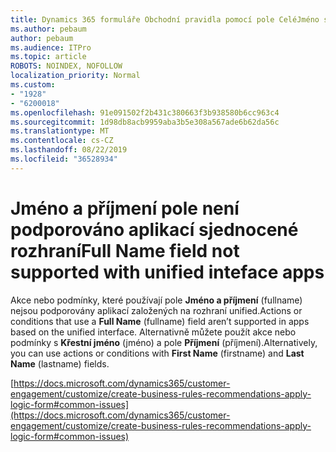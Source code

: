 ```yaml
---
title: Dynamics 365 formuláře Obchodní pravidla pomocí pole CeléJméno se nespustí
ms.author: pebaum
author: pebaum
ms.audience: ITPro
ms.topic: article
ROBOTS: NOINDEX, NOFOLLOW
localization_priority: Normal
ms.custom:
- "1928"
- "6200018"
ms.openlocfilehash: 91e091502f2b431c380663f3b938580b6cc963c4
ms.sourcegitcommit: 1d98db8acb9959aba3b5e308a567ade6b62da56c
ms.translationtype: MT
ms.contentlocale: cs-CZ
ms.lasthandoff: 08/22/2019
ms.locfileid: "36528934"
---
```

# <a name="full-name-field-not-supported-with-unified-inteface-apps"></a><span data-ttu-id="6624a-102">Jméno a příjmení pole není podporováno aplikací sjednocené rozhraní</span><span class="sxs-lookup"><span data-stu-id="6624a-102">Full Name field not supported with unified inteface apps</span></span>

<span data-ttu-id="6624a-103">Akce nebo podmínky, které používají pole **Jméno a příjmení** (fullname) nejsou podporovány aplikací založených na rozhraní unified.</span><span class="sxs-lookup"><span data-stu-id="6624a-103">Actions or conditions that use a **Full Name** (fullname) field aren’t supported in apps based on the unified interface.</span></span> <span data-ttu-id="6624a-104">Alternativně můžete použít akce nebo podmínky s **Křestní jméno** (jméno) a pole **Příjmení** (příjmení).</span><span class="sxs-lookup"><span data-stu-id="6624a-104">Alternatively, you can use actions or conditions with **First Name** (firstname) and **Last Name** (lastname) fields.</span></span>

[https://docs.microsoft.com/dynamics365/customer-engagement/customize/create-business-rules-recommendations-apply-logic-form#common-issues](https://docs.microsoft.com/dynamics365/customer-engagement/customize/create-business-rules-recommendations-apply-logic-form#common-issues)
